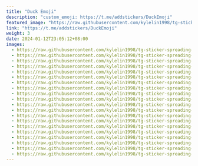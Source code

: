 ```yaml
---
title: "Duck Emoji"
description: "custom_emoji: https://t.me/addstickers/DuckEmoji"
featured_image: "https://raw.githubusercontent.com/kylelin1998/tg-sticker-spreading-worldwide-images/main/img/debd236c-2886-4e96-9107-4c34cfc955fb.jpg"
link: "https://t.me/addstickers/DuckEmoji"
weight: 3
date: 2024-01-12T23:05:12+08:00
images:
  - https://raw.githubusercontent.com/kylelin1998/tg-sticker-spreading-worldwide-images/main/img/debd236c-2886-4e96-9107-4c34cfc955fb.jpg
  - https://raw.githubusercontent.com/kylelin1998/tg-sticker-spreading-worldwide-images/main/img/9fadb107-fc91-4f4a-8fd0-f8819d7cfe19.jpg
  - https://raw.githubusercontent.com/kylelin1998/tg-sticker-spreading-worldwide-images/main/img/04b41cbc-f426-437d-9568-3e3f03175dcc.jpg
  - https://raw.githubusercontent.com/kylelin1998/tg-sticker-spreading-worldwide-images/main/img/01b3e11c-07ae-4168-a0f5-319a7cdc1ffd.jpg
  - https://raw.githubusercontent.com/kylelin1998/tg-sticker-spreading-worldwide-images/main/img/177a6bf1-956d-4808-a554-e613f96c6b75.jpg
  - https://raw.githubusercontent.com/kylelin1998/tg-sticker-spreading-worldwide-images/main/img/a697487b-1a50-43c0-be4a-d2cc4950ebd8.jpg
  - https://raw.githubusercontent.com/kylelin1998/tg-sticker-spreading-worldwide-images/main/img/22cb5821-b26d-409e-a834-93beb631cfb7.jpg
  - https://raw.githubusercontent.com/kylelin1998/tg-sticker-spreading-worldwide-images/main/img/1740b74d-b19f-48ef-959c-accb5de7c222.jpg
  - https://raw.githubusercontent.com/kylelin1998/tg-sticker-spreading-worldwide-images/main/img/c0fa7e39-5da2-40b8-89ab-680143127488.jpg
  - https://raw.githubusercontent.com/kylelin1998/tg-sticker-spreading-worldwide-images/main/img/e02cb653-f60a-48ac-bb0d-ffb68e946bcc.jpg
  - https://raw.githubusercontent.com/kylelin1998/tg-sticker-spreading-worldwide-images/main/img/210976e0-56c2-487d-980f-52a47ae0f1b7.jpg
  - https://raw.githubusercontent.com/kylelin1998/tg-sticker-spreading-worldwide-images/main/img/3d6ac77b-b0ef-4a60-bc7f-05f2454d7318.jpg
  - https://raw.githubusercontent.com/kylelin1998/tg-sticker-spreading-worldwide-images/main/img/427d6bdb-f00a-4b45-a8dc-f4271128d471.jpg
  - https://raw.githubusercontent.com/kylelin1998/tg-sticker-spreading-worldwide-images/main/img/71ee9d0d-6da6-4eee-afb2-47b01f54ebd1.jpg
  - https://raw.githubusercontent.com/kylelin1998/tg-sticker-spreading-worldwide-images/main/img/8153a6b4-125d-4529-8240-2f0182063b97.jpg
  - https://raw.githubusercontent.com/kylelin1998/tg-sticker-spreading-worldwide-images/main/img/8fbdfd1a-7d58-4cbe-bdcf-37d95de4fd7e.jpg
  - https://raw.githubusercontent.com/kylelin1998/tg-sticker-spreading-worldwide-images/main/img/1b72fcc7-f8e2-4af5-b34f-75c126782db2.jpg
  - https://raw.githubusercontent.com/kylelin1998/tg-sticker-spreading-worldwide-images/main/img/1932b986-c2c1-42bb-9555-a0a723b38ecc.jpg
  - https://raw.githubusercontent.com/kylelin1998/tg-sticker-spreading-worldwide-images/main/img/e8601020-9022-488e-aa9a-ff1e3e41afbb.jpg
  - https://raw.githubusercontent.com/kylelin1998/tg-sticker-spreading-worldwide-images/main/img/06f87cc6-8b6e-44a7-9f28-f624603e770e.jpg
---
```

